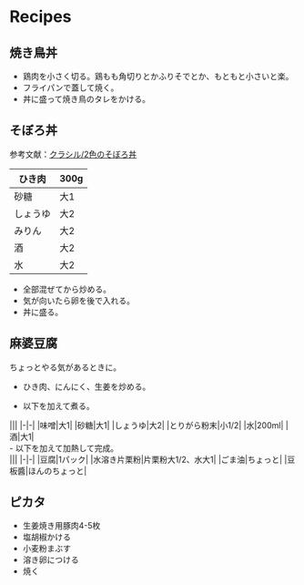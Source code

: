 
# Recipes

## 焼き鳥丼
- 鶏肉を小さく切る。鶏もも角切りとかふりそでとか、もともと小さいと楽。
- フライパンで蓋して焼く。
- 丼に盛って焼き鳥のタレをかける。

## そぼろ丼
参考文献：[クラシル/2色のそぼろ丼](https://www.kurashiru.com/recipes/e80338d5-b3a1-4c67-b4f9-83d54299c196)

|ひき肉|300g|
|---|---|
|砂糖|大1|
|しょうゆ|大2|
|みりん|大2|
|酒|大2|
|水|大2|

- 全部混ぜてから炒める。
- 気が向いたら卵を後で入れる。
- 丼に盛る。

## 麻婆豆腐
ちょっとやる気があるときに。

- ひき肉、にんにく、生姜を炒める。

- 以下を加えて煮る。
<div class="indent-like-list" markdown>
|||
|-|-|
|味噌|大1|
|砂糖|大1|
|しょうゆ|大2|
|とりがら粉末|小1/2|
|水|200ml|
|酒|大1|
</div>
- 以下を加えて加熱して完成。
<div class="indent-like-list" markdown>
|||
|-|-|
|豆腐|1パック|
|水溶き片栗粉|片栗粉大1/2、水大1|
|ごま油|ちょっと|
|豆板醬|ほんのちょっと|
</div>

## ピカタ

- 生姜焼き用豚肉4-5枚
- 塩胡椒かける
- 小麦粉まぶす
- 溶き卵につける
- 焼く
